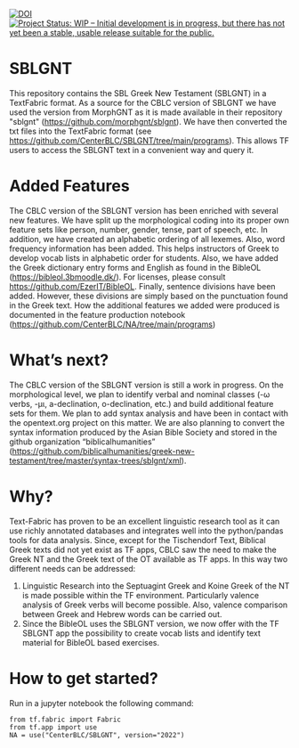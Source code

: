 [![DOI](https://zenodo.org/badge/DOI/10.5281/zenodo.5807152.svg)](https://doi.org/10.5281/zenodo.5807152) [![Project Status: WIP – Initial development is in progress, but there has not yet been a stable, usable release suitable for the public.](https://www.repostatus.org/badges/latest/wip.svg)](https://www.repostatus.org/#wip)
# SBLGNT
This repository contains the SBL Greek New Testament (SBLGNT) in a TextFabric format. As a source for the CBLC version of SBLGNT we have used the version from MorphGNT as it is made available in their repository "sblgnt" (https://github.com/morphgnt/sblgnt). We have then converted the txt files into the TextFabric format (see https://github.com/CenterBLC/SBLGNT/tree/main/programs). This allows TF users to access the SBLGNT text in a convenient way and query it.

# Added Features
The CBLC version of the SBLGNT version has been enriched with several new features. We have split up the morphological coding into its proper own feature sets like person, number, gender, tense, part of speech, etc. In addition, we have created an alphabetic ordering of all lexemes. Also, word frequency information has been added. This helps instructors of Greek to develop vocab lists in alphabetic order for students. Also, we have added the Greek dictionary entry forms and English as found in the BibleOL (https://bibleol.3bmoodle.dk/). For licenses, please consult https://github.com/EzerIT/BibleOL. Finally, sentence divisions have been added. However, these divisions are simply based on the punctuation found in the Greek text. How the additional features we added were produced is documented in the feature production notebook (https://github.com/CenterBLC/NA/tree/main/programs)

# What’s next?
The CBLC version of the SBLGNT version is still a work in progress. On the morphological level, we plan to identify verbal and nominal classes (-ω verbs, -µι, a-declination, o-declination, etc.) and build additional feature sets for them. We plan to add syntax analysis and have been in contact with the opentext.org project on this matter. We are also planning to convert the syntax information produced by the Asian Bible Society and stored in the github organization “biblicalhumanities” (https://github.com/biblicalhumanities/greek-new-testament/tree/master/syntax-trees/sblgnt/xml).
# Why?
Text-Fabric has proven to be an excellent linguistic research tool as it can use richly annotated databases and integrates well into the python/pandas tools for data analysis. Since, except for the Tischendorf Text, Biblical Greek texts did not yet exist as TF apps, CBLC saw the need to make the Greek NT and the Greek text of the OT available as TF apps. In this way two different needs can be addressed:
1.	Linguistic Research into the Septuagint Greek and Koine Greek of the NT is made possible within the TF environment. Particularly valence analysis of Greek verbs will become possible. Also, valence comparison between Greek and Hebrew words can be carried out.
2.	Since the BibleOL uses the SBLGNT version, we now offer with the TF SBLGNT app the possibility to create vocab lists and identify text material for BibleOL based exercises.

# How to get started?
Run in a jupyter notebook the following command:
```phython
from tf.fabric import Fabric
from tf.app import use
NA = use("CenterBLC/SBLGNT", version="2022")
```
